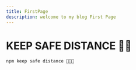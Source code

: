 ```yaml
---
title: FirstPage
description: welcome to my blog First Page
---
```


# KEEP SAFE DISTANCE 🎃🎃

`npm keep safe distance 🎃🎃🎃`
